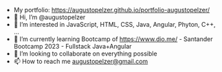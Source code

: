 - My portfolio: https://augustopelzer.github.io/portfolio-augustopelzer/
- 👋 Hi, I’m @augustopelzer
- 👀 I’m interested in JavaScript, HTML, CSS, Java, Angular, Phyton, C++, ...
- 🌱 I’m currently learning Bootcamp of https://www.dio.me/ - Santander Bootcamp 2023 - Fullstack Java+Angular
- 💞️ I’m looking to collaborate on everything possible
- 📫 How to reach me augustopelzer@gmail.com

<!---
augustopelzer/augustopelzer is a ✨ special ✨ repository because its `README.md` (this file) appears on your GitHub profile.
You can click the Preview link to take a look at your changes.
--->
